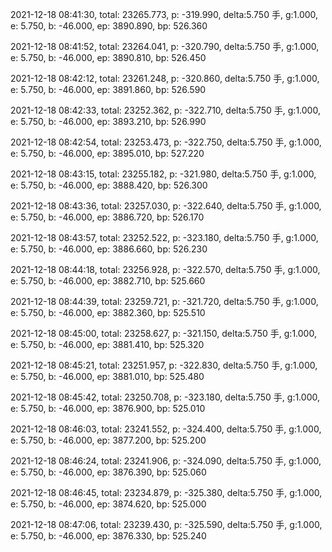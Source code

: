 2021-12-18 08:41:30, total: 23265.773, p: -319.990, delta:5.750 手, g:1.000, e: 5.750, b: -46.000, ep: 3890.890, bp: 526.360

2021-12-18 08:41:52, total: 23264.041, p: -320.790, delta:5.750 手, g:1.000, e: 5.750, b: -46.000, ep: 3890.810, bp: 526.450

2021-12-18 08:42:12, total: 23261.248, p: -320.860, delta:5.750 手, g:1.000, e: 5.750, b: -46.000, ep: 3891.860, bp: 526.590

2021-12-18 08:42:33, total: 23252.362, p: -322.710, delta:5.750 手, g:1.000, e: 5.750, b: -46.000, ep: 3893.210, bp: 526.990

2021-12-18 08:42:54, total: 23253.473, p: -322.750, delta:5.750 手, g:1.000, e: 5.750, b: -46.000, ep: 3895.010, bp: 527.220

2021-12-18 08:43:15, total: 23255.182, p: -321.980, delta:5.750 手, g:1.000, e: 5.750, b: -46.000, ep: 3888.420, bp: 526.300

2021-12-18 08:43:36, total: 23257.030, p: -322.640, delta:5.750 手, g:1.000, e: 5.750, b: -46.000, ep: 3886.720, bp: 526.170

2021-12-18 08:43:57, total: 23252.522, p: -323.180, delta:5.750 手, g:1.000, e: 5.750, b: -46.000, ep: 3886.660, bp: 526.230

2021-12-18 08:44:18, total: 23256.928, p: -322.570, delta:5.750 手, g:1.000, e: 5.750, b: -46.000, ep: 3882.710, bp: 525.660

2021-12-18 08:44:39, total: 23259.721, p: -321.720, delta:5.750 手, g:1.000, e: 5.750, b: -46.000, ep: 3882.360, bp: 525.510

2021-12-18 08:45:00, total: 23258.627, p: -321.150, delta:5.750 手, g:1.000, e: 5.750, b: -46.000, ep: 3881.410, bp: 525.320

2021-12-18 08:45:21, total: 23251.957, p: -322.830, delta:5.750 手, g:1.000, e: 5.750, b: -46.000, ep: 3881.010, bp: 525.480

2021-12-18 08:45:42, total: 23250.708, p: -323.180, delta:5.750 手, g:1.000, e: 5.750, b: -46.000, ep: 3876.900, bp: 525.010

2021-12-18 08:46:03, total: 23241.552, p: -324.400, delta:5.750 手, g:1.000, e: 5.750, b: -46.000, ep: 3877.200, bp: 525.200

2021-12-18 08:46:24, total: 23241.906, p: -324.090, delta:5.750 手, g:1.000, e: 5.750, b: -46.000, ep: 3876.390, bp: 525.060

2021-12-18 08:46:45, total: 23234.879, p: -325.380, delta:5.750 手, g:1.000, e: 5.750, b: -46.000, ep: 3874.620, bp: 525.000

2021-12-18 08:47:06, total: 23239.430, p: -325.590, delta:5.750 手, g:1.000, e: 5.750, b: -46.000, ep: 3876.330, bp: 525.240